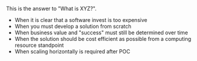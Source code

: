 This is the answer to "What is XYZ?".
* When it is clear that a software invest is too expensive
* When you must develop a solution from scratch
* When business value and "success" must still be determined over time
* When the solution should be cost efficient as possible from a computing resource standpoint
* When scaling horizontally is required after POC